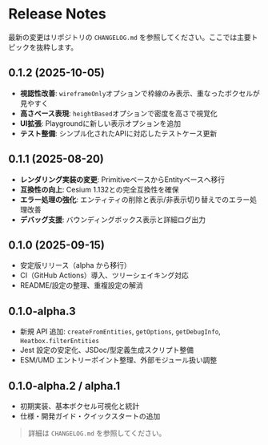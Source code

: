 # Release Notes

最新の変更はリポジトリの `CHANGELOG.md` を参照してください。ここでは主要トピックを抜粋します。

## 0.1.2 (2025-10-05)
- **視認性改善**: `wireframeOnly`オプションで枠線のみ表示、重なったボクセルが見やすく
- **高さベース表現**: `heightBased`オプションで密度を高さで視覚化
- **UI拡張**: Playgroundに新しい表示オプションを追加
- **テスト整備**: シンプル化されたAPIに対応したテストケース更新

## 0.1.1 (2025-08-20)
- **レンダリング実装の変更**: PrimitiveベースからEntityベースへ移行
- **互換性の向上**: Cesium 1.132との完全互換性を確保
- **エラー処理の強化**: エンティティの削除と表示/非表示切り替えでのエラー処理改善
- **デバッグ支援**: バウンディングボックス表示と詳細ログ出力

## 0.1.0 (2025-09-15)
- 安定版リリース（alpha から移行）
- CI（GitHub Actions）導入、ツリーシェイキング対応
- README/設定の整理、重複設定の解消

## 0.1.0-alpha.3
- 新規 API 追加: `createFromEntities`, `getOptions`, `getDebugInfo`, `Heatbox.filterEntities`
- Jest 設定の安定化、JSDoc/型定義生成スクリプト整備
- ESM/UMD エントリーポイント整理、外部モジュール扱い調整

## 0.1.0-alpha.2 / alpha.1
- 初期実装、基本ボクセル可視化と統計
- 仕様・開発ガイド・クイックスタートの追加

> 詳細は `CHANGELOG.md` を参照してください。
